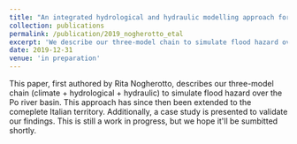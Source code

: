 ```yaml
---
title: "An integrated hydrological and hydraulic modelling approach for the flood risk assessment over Po river basin: a case study for the ALLIANZ Insurance Company"
collection: publications
permalink: /publication/2019_nogherotto_etal
excerpt: 'We describe our three-model chain to simulate flood hazard over the Po river basin'
date: 2019-12-31
venue: 'in preparation'
---
```


This paper, first authored by Rita Nogherotto, describes our three-model chain (climate + hydrological + hydraulic) to simulate flood hazard over the Po river basin. This approach has since then been extended to the comeplete Italian territory. Additionally, a case study is presented to validate our findings. This is still a work in progress, but we hope it'll be sumbitted shortly.
